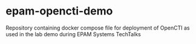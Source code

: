 # epam-opencti-demo
Repository containing docker compose file for deployment of OpenCTI as used in the lab demo during EPAM Systems TechTalks
